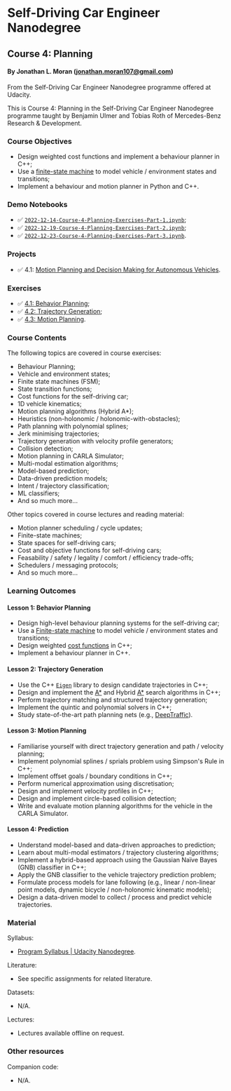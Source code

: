 # Self-Driving Car Engineer Nanodegree
## Course 4: Planning
#### By Jonathan L. Moran (jonathan.moran107@gmail.com)
From the Self-Driving Car Engineer Nanodegree programme offered at Udacity.

This is Course 4: Planning in the Self-Driving Car Engineer Nanodegree programme taught by Benjamin Ulmer and Tobias Roth of Mercedes-Benz Research & Development.


### Course Objectives
* Design weighted cost functions and implement a behaviour planner in C++;
* Use a [finite-state machine](https://en.wikipedia.org/wiki/Finite-state_machine) to model vehicle / environment states and transitions;
* Implement a behaviour and motion planner in Python and C++.


### Demo Notebooks
* ✅ [`2022-12-14-Course-4-Planning-Exercises-Part-1.ipynb`](https://github.com/jonathanloganmoran/ND0013-Self-Driving-Car-Engineer/blob/main/4-Planning/Exercises/2022-12-14-Course-4-Planning-Exercises-Part-1.ipynb);
* ✅ [`2022-12-19-Course-4-Planning-Exercises-Part-2.ipynb`](https://github.com/jonathanloganmoran/ND0013-Self-Driving-Car-Engineer/blob/main/4-Planning/Exercises/2022-12-19-Course-4-Planning-Exercises-Part-2.ipynb);
* ✅ [`2022-12-23-Course-4-Planning-Exercises-Part-3.ipynb`](https://github.com/jonathanloganmoran/ND0013-Self-Driving-Car-Engineer/blob/main/4-Planning/Exercises/2022-12-23-Course-4-Planning-Exercises-Part-3.ipynb).


### Projects
* ✅ 4.1: [Motion Planning and Decision Making for Autonomous Vehicles](https://github.com/jonathanloganmoran/ND0013-Self-Driving-Car-Engineer/tree/main/4-Planning/4-1-Motion-Planning-Decision-Making).


### Exercises
* ✅ [4.1: Behavior Planning](https://github.com/jonathanloganmoran/ND0013-Self-Driving-Car-Engineer/tree/main/4-Planning/Exercises/4-1-Behavior-Planning);
* ✅ [4.2: Trajectory Generation](https://github.com/jonathanloganmoran/ND0013-Self-Driving-Car-Engineer/tree/main/4-Planning/Exercises/4-2-Trajectory-Generation);
* ✅ [4.3: Motion Planning](https://github.com/jonathanloganmoran/ND0013-Self-Driving-Car-Engineer/tree/main/4-Planning/4-3-Motion-Planning/).


### Course Contents
The following topics are covered in course exercises:
* Behaviour Planning;
* Vehicle and environment states;
* Finite state machines (FSM);
* State transition functions;
* Cost functions for the self-driving car;
* 1D vehicle kinematics;
* Motion planning algorithms (Hybrid A*);
* Heuristics (non-holonomic / holonomic-with-obstacles);  
* Path planning with polynomial splines;
* Jerk minimising trajectories;
* Trajectory generation with velocity profile generators;
* Collision detection;
* Motion planning in CARLA Simulator;
* Multi-modal estimation algorithms;
* Model-based prediction;
* Data-driven prediction models;
* Intent / trajectory classification;
* ML classifiers;
* And so much more...

Other topics covered in course lectures and reading material:
* Motion planner scheduling / cycle updates;
* Finite-state machines;
* State spaces for self-driving cars;
* Cost and objective functions for self-driving cars;
* Feasability / safety / legality / comfort / efficiency trade-offs;
* Schedulers / messaging protocols;
* And so much more...


### Learning Outcomes
#### Lesson 1: Behavior Planning
* Design high-level behaviour planning systems for the self-driving car;
* Use a [Finite-state machine](https://en.wikipedia.org/wiki/Finite-state_machine) to model vehicle / environment states and transitions;
* Design weighted [cost functions](https://en.wikipedia.org/wiki/Loss_function) in C++;
* Implement a behaviour planner in C++.

#### Lesson 2: Trajectory Generation
* Use the C++ [`Eigen`](https://en.wikipedia.org/wiki/Eigen_\(C%2B%2B_library\)) library to design candidate trajectories in C++;
* Design and implement the [A*](https://en.wikipedia.org/wiki/A*_search_algorithm) and Hybrid [A*](https://en.wikipedia.org/wiki/A*_search_algorithm) search algorithms in C++;
* Perform trajectory matching and structured trajectory generation;
* Implement the quintic and polynomial solvers in C++;
* Study state-of-the-art path planning nets (e.g., [DeepTraffic](https://arxiv.org/abs/1801.02805)).

#### Lesson 3: Motion Planning
* Familiarise yourself with direct trajectory generation and path / velocity planning;
* Implement polynomial splines / sprials problem using Simpson's Rule in C++;
* Implement offset goals / boundary conditions in C++;
* Perform numerical approximation using discretisation;
* Design and implement velocity profiles in C++;
* Design and implement circle-based collision detection;
* Write and evaluate motion planning algorithms for the vehicle in the CARLA Simulator.

#### Lesson 4: Prediction
* Understand model-based and data-driven approaches to prediction;
* Learn about multi-modal estimators / trajectory clustering algorithms;
* Implement a hybrid-based approach using the Gaussian Naïve Bayes (GNB) classifier in C++; 
* Apply the GNB classifier to the vehicle trajectory prediction problem;
* Formulate process models for lane following (e.g., linear / non-linear point models, dynamic bicycle / non-holonomic kinematic models);
* Design a data-driven model to collect / process and predict vehicle trajectories.



### Material
Syllabus:
* [Program Syllabus | Udacity Nanodegree](https://d20vrrgs8k4bvw.cloudfront.net/documents/en-US/Self-Driving+Car+Engineer+Nanodegree+Syllabus+nd0013+.pdf).

Literature:
* See specific assignments for related literature.

Datasets:
* N/A.

Lectures:
* Lectures available offline on request.

### Other resources
Companion code:
* N/A.
